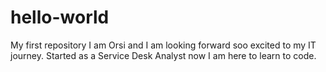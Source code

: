 # hello-world
My first repository 
I am Orsi and I am looking forward soo excited to my IT journey.
Started as a Service Desk Analyst now I am here to learn to code.

